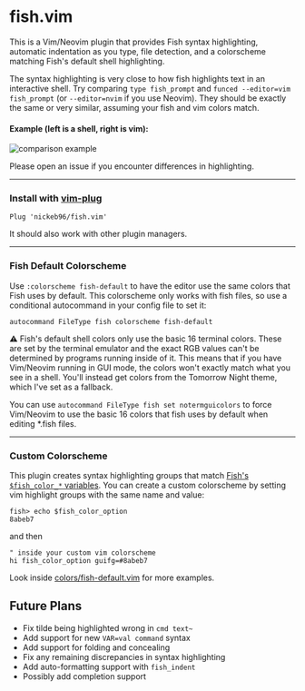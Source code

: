 # fish.vim

This is a Vim/Neovim plugin that provides Fish syntax highlighting, automatic indentation as you type, file detection, and a colorscheme matching Fish's default shell highlighting.

The syntax highlighting is very close to how fish highlights text in an interactive shell.  Try comparing `type fish_prompt` and `funced --editor=vim fish_prompt` (or `--editor=nvim` if you use Neovim).  They should be exactly the same or very similar, assuming your fish and vim colors match.

#### Example (left is a shell, right is vim):

![comparison example](./media/fish.vim-comparison-screen-shot.png)

Please open an issue if you encounter differences in highlighting.

---

### Install with [vim-plug](https://github.com/junegunn/vim-plug)
```vim
Plug 'nickeb96/fish.vim'
```

It should also work with other plugin managers.

---

### Fish Default Colorscheme

Use `:colorscheme fish-default` to have the editor use the same colors that Fish uses by default.  This colorscheme only works with fish files, so use a conditional autocommand in your config file to set it:

```vim
autocommand FileType fish colorscheme fish-default
```

:warning: Fish's default shell colors only use the basic 16 terminal colors.  These are set by the terminal emulator and the exact RGB values can't be determined by programs running inside of it.  This means that if you have Vim/Neovim running in GUI mode, the colors won't exactly match what you see in a shell.  You'll instead get colors from the Tomorrow Night theme, which I've set as a fallback.

You can use `autocommand FileType fish set notermguicolors` to force Vim/Neovim to use the basic 16 colors that fish uses by default when editing \*.fish files.

---

### Custom Colorscheme

This plugin creates syntax highlighting groups that match [Fish's `$fish_color_*` variables](https://fishshell.com/docs/current/interactive.html?highlight=color%20variables#variables-color).  You can create a custom colorscheme by setting vim highlight groups with the same name and value:

```shell
fish> echo $fish_color_option
8abeb7
```

and then

```vim
" inside your custom vim colorscheme
hi fish_color_option guifg=#8abeb7
```

Look inside [colors/fish-default.vim](./colors/fish-default.vim) for more examples.


## Future Plans

- Fix tilde being highlighted wrong in `cmd text~`
- Add support for new `VAR=val command` syntax
- Add support for folding and concealing
- Fix any remaining discrepancies in syntax highlighting
- Add auto-formatting support with `fish_indent`
- Possibly add completion support

